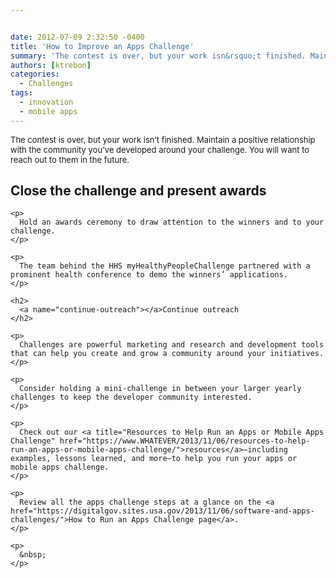 ```yaml
---


date: 2012-07-09 2:32:50 -0400
title: 'How to Improve an Apps Challenge'
summary: 'The contest is over, but your work isn&rsquo;t finished. Maintain a positive relationship with the community you&rsquo;ve developed around your challenge. You will want to reach out to them in the future. Close the challenge and present awards Hold an awards ceremony to draw attention to the winners and to your challenge. The team behind'
authors: [ktrebon]
categories:
  - Challenges
tags:
  - innovation
  - mobile apps
---
```


<span style="font-size: 13px;">The contest is over, but your work isn’t finished. Maintain a positive relationship with the community you’ve developed around your challenge. You will want to reach out to them in the future.</span>

<div id="content-area">
  <div id="node-1851">
    <h2>
      <a name="close-challenge"></a>Close the challenge and present awards
    </h2>
    
    <p>
      Hold an awards ceremony to draw attention to the winners and to your challenge.
    </p>
    
    <p>
      The team behind the HHS myHealthyPeopleChallenge partnered with a prominent health conference to demo the winners’ applications.
    </p>
    
    <h2>
      <a name="continue-outreach"></a>Continue outreach
    </h2>
    
    <p>
      Challenges are powerful marketing and research and development tools that can help you create and grow a community around your initiatives.
    </p>
    
    <p>
      Consider holding a mini-challenge in between your larger yearly challenges to keep the developer community interested.
    </p>
    
    <p>
      Check out our <a title="Resources to Help Run an Apps or Mobile Apps Challenge" href="https://www.WHATEVER/2013/11/06/resources-to-help-run-an-apps-or-mobile-apps-challenge/">resources</a>—including examples, lessons learned, and more—to help you run your apps or mobile apps challenge.
    </p>
    
    <p>
      Review all the apps challenge steps at a glance on the <a href="https://digitalgov.sites.usa.gov/2013/11/06/software-and-apps-challenges/">How to Run an Apps Challenge page</a>.
    </p>
    
    <p>
      &nbsp;
    </p>
  </div>
</div>